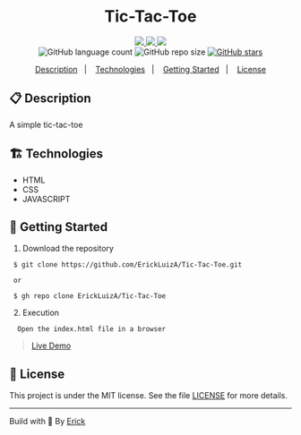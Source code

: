 <h1 align="center"> Tic-Tac-Toe </h1>

<p align="center">
  <a href="https://github.com/ErickLuizA/Tic-Tac-Toe/graphs/commit-activity" alt="Maintenance">
    <img src="https://img.shields.io/badge/Maintained%3F-yes-1EAE72.svg" />
  </a>

  <a href="https://Tic-Tac-Toe.netlify.app/" alt="Tic-Tac-Toe website">
    <img src="https://img.shields.io/website-up-down-1EAE72-red/https/simplest-tic-tac-toe.netlify.app/" />
  </a>

  <a href="./LICENSE" alt="License: MIT">
    <img src="https://img.shields.io/badge/License-MIT-1EAE72.svg" />
  </a>

<br/>

<img alt="GitHub language count" src="https://img.shields.io/github/languages/count/ErickLuizA/Tic-Tac-Toe?color=blue">

<img alt="GitHub repo size" src="https://img.shields.io/github/repo-size/ErickLuizA/Tic-Tac-Toe">

<a href="https://github.com/ErickLuizA/Tic-Tac-Toe/stargazers">
  <img alt="GitHub stars" src="https://img.shields.io/github/stars/ErickLuizA/Tic-Tac-Toe?style=social">
</a>


<p align="center">
  <a href="#clipboard-description">Description</a>&nbsp;&nbsp;&nbsp;|&nbsp;&nbsp;&nbsp;
  <a href="#building_construction-technologies">Technologies</a>&nbsp;&nbsp;&nbsp;|&nbsp;&nbsp;&nbsp;
  <a href="#rocket-getting-started">Getting Started</a>&nbsp;&nbsp;&nbsp;|&nbsp;&nbsp;&nbsp;
  <a href="#memo-license">License</a>
</p>


## :clipboard: Description
A simple tic-tac-toe


## :building_construction: Technologies
- HTML
- CSS
- JAVASCRIPT




## :rocket: Getting Started

1. Download the repository

```shell
 $ git clone https://github.com/ErickLuizA/Tic-Tac-Toe.git

 or

 $ gh repo clone ErickLuizA/Tic-Tac-Toe
```

2. Execution

```shell
  Open the index.html file in a browser
```

> [Live Demo](https://simplest-tic-tac-toe.netlify.app/)

## :memo: License

This project is under the MIT license. See the file [LICENSE](LICENSE) for more details.

---

Build with 💙 By [Erick](https://www.linkedin.com/in/erick-luiz-47151a1a4/)